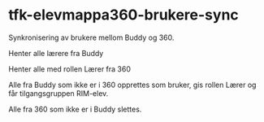 # tfk-elevmappa360-brukere-sync
Synkronisering av brukere mellom Buddy og 360.

Henter alle lærere fra Buddy

Henter alle med rollen Lærer fra 360

Alle fra Buddy som ikke er i 360 opprettes som bruker, gis rollen Lærer og får tilgangsgruppen RIM-elev.

Alle fra 360 som ikke er i Buddy slettes.
